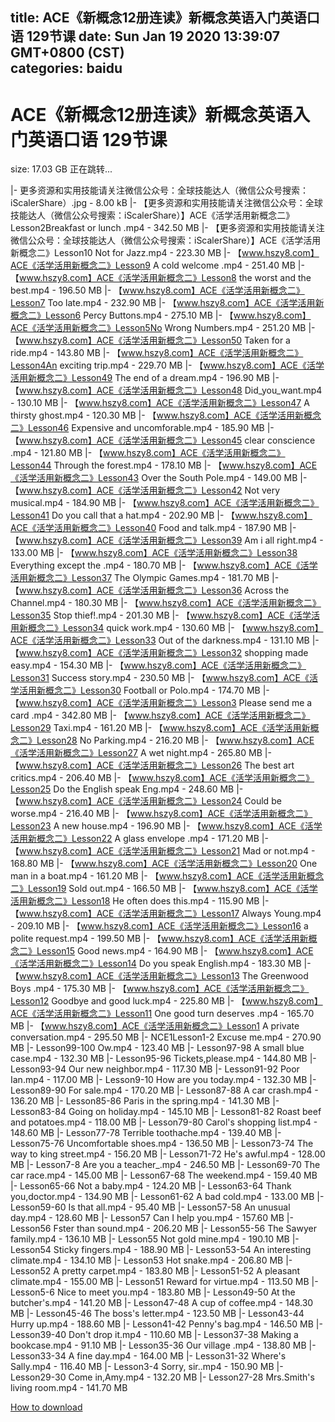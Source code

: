 
title: ACE《新概念12册连读》新概念英语入门英语口语  129节课
date: Sun Jan 19 2020 13:39:07 GMT+0800 (CST)    
categories: baidu
---

# ACE《新概念12册连读》新概念英语入门英语口语  129节课
size: 17.03 GB
 正在跳转...
 
|- 更多资源和实用技能请关注微信公众号：全球技能达人（微信公众号搜索：iScalerShare）.jpg - 8.00 kB
|- 【更多资源和实用技能请关注微信公众号：全球技能达人（微信公众号搜索：iScalerShare）】ACE《活学活用新概念二》Lesson2Breakfast or lunch .mp4 - 342.50 MB
|- 【更多资源和实用技能请关注微信公众号：全球技能达人（微信公众号搜索：iScalerShare）】ACE《活学活用新概念二》Lesson10 Not for Jazz.mp4 - 223.30 MB
|- 【www.hszy8.com】ACE《活学活用新概念二》Lesson9 A cold welcome .mp4 - 251.40 MB
|- 【www.hszy8.com】ACE《活学活用新概念二》Lesson8 the worst and the best.mp4 - 196.50 MB
|- 【www.hszy8.com】ACE《活学活用新概念二》Lesson7 Too late.mp4 - 232.90 MB
|- 【www.hszy8.com】ACE《活学活用新概念二》Lesson6 Percy Buttons.mp4 - 275.10 MB
|- 【www.hszy8.com】ACE《活学活用新概念二》Lesson5No Wrong Numbers.mp4 - 251.20 MB
|- 【www.hszy8.com】ACE《活学活用新概念二》Lesson50 Taken for a ride.mp4 - 143.80 MB
|- 【www.hszy8.com】ACE《活学活用新概念二》Lesson4An exciting trip.mp4 - 229.70 MB
|- 【www.hszy8.com】ACE《活学活用新概念二》Lesson49 The end of a dream.mp4 - 196.90 MB
|- 【www.hszy8.com】ACE《活学活用新概念二》Lesson48 Did_you_want.mp4 - 130.10 MB
|- 【www.hszy8.com】ACE《活学活用新概念二》Lesson47 A thirsty ghost.mp4 - 120.30 MB
|- 【www.hszy8.com】ACE《活学活用新概念二》Lesson46 Expensive and uncomforable.mp4 - 185.90 MB
|- 【www.hszy8.com】ACE《活学活用新概念二》Lesson45 clear conscience .mp4 - 121.80 MB
|- 【www.hszy8.com】ACE《活学活用新概念二》Lesson44 Through the forest.mp4 - 178.10 MB
|- 【www.hszy8.com】ACE《活学活用新概念二》Lesson43 Over the South Pole.mp4 - 149.00 MB
|- 【www.hszy8.com】ACE《活学活用新概念二》Lesson42 Not very musical.mp4 - 184.90 MB
|- 【www.hszy8.com】ACE《活学活用新概念二》Lesson41 Do you call that a hat.mp4 - 202.90 MB
|- 【www.hszy8.com】ACE《活学活用新概念二》Lesson40 Food and talk.mp4 - 187.90 MB
|- 【www.hszy8.com】ACE《活学活用新概念二》Lesson39 Am i all right.mp4 - 133.00 MB
|- 【www.hszy8.com】ACE《活学活用新概念二》Lesson38 Everything except the .mp4 - 180.70 MB
|- 【www.hszy8.com】ACE《活学活用新概念二》Lesson37 The Olympic Games.mp4 - 181.70 MB
|- 【www.hszy8.com】ACE《活学活用新概念二》Lesson36 Across the Channel.mp4 - 180.30 MB
|- 【www.hszy8.com】ACE《活学活用新概念二》Lesson35 Stop thief!.mp4 - 201.30 MB
|- 【www.hszy8.com】ACE《活学活用新概念二》Lesson34 quick work.mp4 - 130.60 MB
|- 【www.hszy8.com】ACE《活学活用新概念二》Lesson33 Out of the darkness.mp4 - 131.10 MB
|- 【www.hszy8.com】ACE《活学活用新概念二》Lesson32 shopping made easy.mp4 - 154.30 MB
|- 【www.hszy8.com】ACE《活学活用新概念二》Lesson31 Success story.mp4 - 230.50 MB
|- 【www.hszy8.com】ACE《活学活用新概念二》Lesson30 Football or Polo.mp4 - 174.70 MB
|- 【www.hszy8.com】ACE《活学活用新概念二》Lesson3 Please send me a card .mp4 - 342.80 MB
|- 【www.hszy8.com】ACE《活学活用新概念二》Lesson29 Taxi.mp4 - 161.20 MB
|- 【www.hszy8.com】ACE《活学活用新概念二》Lesson28 No Parking.mp4 - 216.20 MB
|- 【www.hszy8.com】ACE《活学活用新概念二》Lesson27 A wet night.mp4 - 265.80 MB
|- 【www.hszy8.com】ACE《活学活用新概念二》Lesson26 The best art critics.mp4 - 206.40 MB
|- 【www.hszy8.com】ACE《活学活用新概念二》Lesson25 Do the English speak Eng.mp4 - 248.60 MB
|- 【www.hszy8.com】ACE《活学活用新概念二》Lesson24 Could be worse.mp4 - 216.40 MB
|- 【www.hszy8.com】ACE《活学活用新概念二》Lesson23 A new house.mp4 - 196.90 MB
|- 【www.hszy8.com】ACE《活学活用新概念二》Lesson22 A glass envelope .mp4 - 171.20 MB
|- 【www.hszy8.com】ACE《活学活用新概念二》Lesson21 Mad or not.mp4 - 168.80 MB
|- 【www.hszy8.com】ACE《活学活用新概念二》Lesson20 One man in a boat.mp4 - 161.20 MB
|- 【www.hszy8.com】ACE《活学活用新概念二》Lesson19 Sold out.mp4 - 166.50 MB
|- 【www.hszy8.com】ACE《活学活用新概念二》Lesson18 He often does this.mp4 - 115.90 MB
|- 【www.hszy8.com】ACE《活学活用新概念二》Lesson17 Always Young.mp4 - 209.10 MB
|- 【www.hszy8.com】ACE《活学活用新概念二》Lesson16 a polite request.mp4 - 199.50 MB
|- 【www.hszy8.com】ACE《活学活用新概念二》Lesson15 Good news.mp4 - 164.90 MB
|- 【www.hszy8.com】ACE《活学活用新概念二》Lesson14 Do you speak English.mp4 - 183.30 MB
|- 【www.hszy8.com】ACE《活学活用新概念二》Lesson13 The Greenwood Boys .mp4 - 175.30 MB
|- 【www.hszy8.com】ACE《活学活用新概念二》Lesson12 Goodbye and good luck.mp4 - 225.80 MB
|- 【www.hszy8.com】ACE《活学活用新概念二》Lesson11 One good turn deserves .mp4 - 165.70 MB
|- 【www.hszy8.com】ACE《活学活用新概念二》Lesson1 A private conversation.mp4 - 295.50 MB
|- NCE1Lesson1-2 Excuse me.mp4 - 270.90 MB
|- Lesson99-100 Ow.mp4 - 123.40 MB
|- Lesson97-98 A small blue case.mp4 - 132.30 MB
|- Lesson95-96 Tickets,please.mp4 - 144.80 MB
|- Lesson93-94 Our new neighbor.mp4 - 117.30 MB
|- Lesson91-92 Poor Ian.mp4 - 117.00 MB
|- Lesson9-10 How are you today.mp4 - 132.30 MB
|- Lesson89-90 For sale.mp4 - 170.20 MB
|- Lesson87-88 A car crash.mp4 - 136.20 MB
|- Lesson85-86 Paris in the spring.mp4 - 141.30 MB
|- Lesson83-84 Going on holiday.mp4 - 145.10 MB
|- Lesson81-82 Roast beef and potatoes.mp4 - 118.00 MB
|- Lesson79-80 Carol's shopping list.mp4 - 148.60 MB
|- Lesson77-78 Terrible toothache.mp4 - 139.40 MB
|- Lesson75-76 Uncomfortable shoes.mp4 - 136.50 MB
|- Lesson73-74 The way to king street.mp4 - 156.20 MB
|- Lesson71-72 He's awful.mp4 - 128.00 MB
|- Lesson7-8 Are you a teacher_.mp4 - 246.50 MB
|- Lesson69-70 The car race.mp4 - 145.00 MB
|- Lesson67-68 The weekend.mp4 - 159.40 MB
|- Lesson65-66 Not a baby.mp4 - 124.20 MB
|- Lesson63-64 Thank you,doctor.mp4 - 134.90 MB
|- Lesson61-62 A bad cold.mp4 - 133.00 MB
|- Lesson59-60 Is that all.mp4 - 95.40 MB
|- Lesson57-58 An unusual day.mp4 - 128.60 MB
|- Lesson57 Can I help you.mp4 - 157.60 MB
|- Lesson56 Fster than sound.mp4 - 206.20 MB
|- Lesson55-56 The Sawyer family.mp4 - 136.10 MB
|- Lesson55 Not  gold mine.mp4 - 190.10 MB
|- Lesson54 Sticky fingers.mp4 - 188.90 MB
|- Lesson53-54 An interesting climate.mp4 - 134.10 MB
|- Lesson53 Hot snake.mp4 - 206.80 MB
|- Lesson52 A pretty carpet.mp4 - 183.80 MB
|- Lesson51-52 A pleasant climate.mp4 - 155.00 MB
|- Lesson51 Reward for virtue.mp4 - 113.50 MB
|- Lesson5-6 Nice to meet you.mp4 - 183.80 MB
|- Lesson49-50 At the butcher's.mp4 - 141.20 MB
|- Lesson47-48 A cup of coffee.mp4 - 148.30 MB
|- Lesson45-46 The boss's letter.mp4 - 123.50 MB
|- Lesson43-44 Hurry up.mp4 - 188.60 MB
|- Lesson41-42 Penny's bag.mp4 - 146.50 MB
|- Lesson39-40 Don't drop it.mp4 - 110.60 MB
|- Lesson37-38 Making a bookcase.mp4 - 91.10 MB
|- Lesson35-36 Our village .mp4 - 138.80 MB
|- Lesson33-34 A fine day.mp4 - 164.00 MB
|- Lesson31-32 Where's Sally.mp4 - 116.40 MB
|- Lesson3-4 Sorry, sir..mp4 - 150.90 MB
|- Lesson29-30 Come in,Amy.mp4 - 132.20 MB
|- Lesson27-28 Mrs.Smith's living room.mp4 - 141.70 MB

[How to download](https://bpcam.bemobtrk.com/go/2ceec3aa-1ca2-46d6-b9ff-aaa5c184517c?jno=2667)